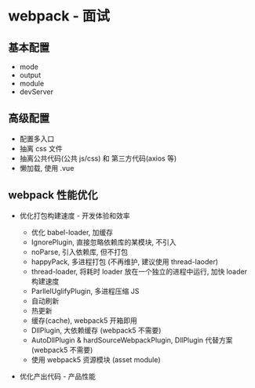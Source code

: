# webpack - 面试

## 基本配置
* mode
* output
* module
* devServer


## 高级配置
* 配置多入口
* 抽离 css 文件
* 抽离公共代码(公共 js/css) 和 第三方代码(axios 等)
* 懒加载, 使用 .vue


## webpack 性能优化
* 优化打包构建速度 - 开发体验和效率
  * 优化 babel-loader, 加缓存
  * IgnorePlugin, 直接忽略依赖库的某模块, 不引入
  * noParse,  引入依赖库, 但不打包
  * happyPack, 多进程打包 (不再维护, 建议使用 thread-laoder)
  * thread-loader, 将耗时 loader 放在一个独立的进程中运行, 加快 loader 构建速度
  * ParllelUglifyPlugin, 多进程压缩 JS
  * 自动刷新
  * 热更新
  * 缓存(cache), webpack5 开箱即用
  * DllPlugin, 大依赖缓存 (webpack5 不需要)
  * AutoDllPlugin & hardSourceWebpackPlugin, DllPlugin 代替方案 (webpack5 不需要)
  * 使用 webpack5 资源模块 (asset module)

* 优化产出代码 - 产品性能
